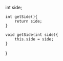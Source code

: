    int side;

    int getSide(){
        return side;
    }

    void getSide(int side){
        this.side = side;
    }
}

